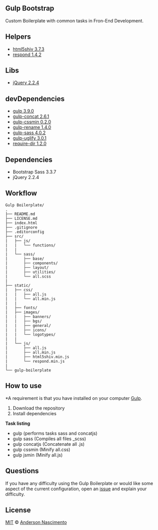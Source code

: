 ## Gulp Bootstrap
Custom Boilerplate with common tasks in Fron-End Development.

## Helpers
* [html5shiv 3.7.3](https://github.com/aFarkas/html5shiv)
* [respond 1.4.2](https://github.com/scottjehl/Respond)

## Libs
* [jQuery 2.2.4](https://code.jquery.com/)

## devDependencies
* [gulp 3.9.0](http://gulpjs.com)
* [gulp-concat 2.6.1](https://www.npmjs.com/package/gulp-concat)
* [gulp-cssmin 0.2.0](https://www.npmjs.com/package/gulp-cssmin)
* [gulp-rename 1.4.0](https://www.npmjs.com/package/gulp-rename)
* [gulp-sass 4.0.2](https://www.npmjs.com/package/gulp-sass)
* [gulp-uglify 3.0.1](https://www.npmjs.com/package/gulp-uglify)
* [require-dir 1.2.0](https://www.npmjs.com/package/require-dir)

## Dependencies
* Bootstrap Sass 3.3.7
* jQuery 2.2.4

## Workflow
```
Gulp Boilerplate/
.
├── README.md
├── LICENSE.md
├── index.html
├── .gitignore
├── .editorconfig
├── src/
|   ├── js/
|   |   └── functions/
|   |
|   └── sass/
|      	├── base/
|      	├── components/
|      	├── layout/
|      	├── utilities/
|      	└── all.scss
|
├── static/
|   ├── css/
|   |   ├── all.js
|   |   └── all.min.js
|   |
|   ├── fonts/
|   ├── images/
|   |  	├── banners/
|   |  	├── bgs/
|   |  	├── general/
|   |  	├── icons/
|   |  	└── logotypes/
|   |
|   └── js/
|   	├── all.js
|   	├── all.min.js
|   	├── html5shiv.min.js
|   	└── respond.min.js
|
└── gulp-boilerplate
```
## How to use
*A requirement is that you have installed on your computer [Gulp](http://gulpjs.com/).

1. Download the repository
2. Install dependencies

**Task listing**
- gulp (performs tasks sass and concatjs)
- gulp sass (Compiles all files  _scss)
- gulp concatjs (Concatenate all .js)
- gulp cssmin (Minify all.css)
- gulp jsmin (Minify all.js)

## Questions
If you have any difficulty using the Gulp Boilerplate or would like some aspect of the current configuration, open an [issue](https://github.com/theandersonn/gulp-bootstrap-3/issues/new) and explain your difficulty.

## License
[MIT](https://github.com/theandersonn/gulp-bootstrap-3/blob/master/LICENSE.md) © [Anderson Nascimento](https://github.com/theandersonn)
